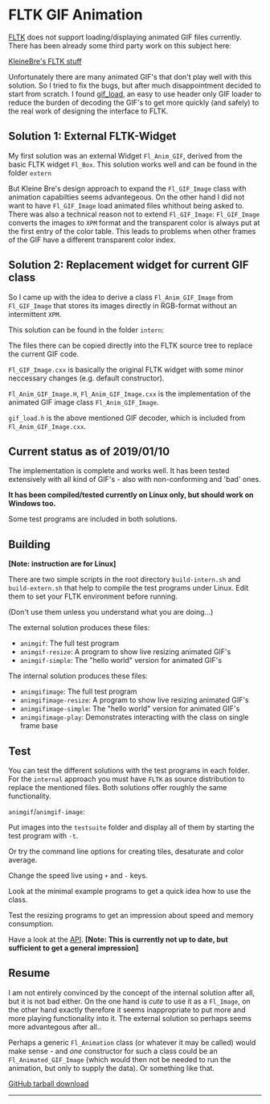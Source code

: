 # FLTK GIF Animation

[FLTK](http://www.fltk.org/) does not support loading/displaying animated GIF files
currently. There has been already some third party work on this subject here:

[KleineBre's FLTK stuff](https://ringbreak.dnd.utwente.nl/~mrjb/fltk/)

Unfortunately there are many animated GIF's that don't play well with this solution.
So I tried to fix the bugs, but after much disappointment decided to start from scratch. I found
[gif_load](https://github.com/hidefromkgb/gif_load), an easy to use header only GIF loader to reduce
the burden of decoding the GIF's to get more quickly (and safely) to the real work of designing
the interface to FLTK.

## Solution 1: External FLTK-Widget

My first solution was an external Widget `Fl_Anim_GIF`, derived from the basic FLTK widget `Fl_Box`.
This solution works well and can be found in the folder `extern`<del> 

But Kleine Bre's design approach to expand the `Fl_GIF_Image` class with animation capabilties
seems advantegeous. On the other hand I did not want to have `Fl_GIF_Image` load animated files
whithout being asked to. There was also a technical reason not to extend `Fl_GIF_Image`:
`Fl_GIF_Image` converts the images to `XPM` format and the transparent color is always put
at the first entry of the color table. This leads to problems when other frames of the GIF
have a different transparent color index.

## Solution 2: Replacement widget for current GIF class

So I came up with the idea to derive a class `Fl_Anim_GIF_Image` from `Fl_GIF_Image` that
stores its images directly in RGB-format without an intermittent `XPM`.

This solution can be found in the folder `intern`:

The files there can be copied directly into the FLTK source tree to replace the current GIF code.

`Fl_GIF_Image.cxx` is basically the original FLTK widget with some minor neccessary
changes (e.g. default constructor).

`Fl_Anim_GIF_Image.H`, `Fl_Anim_GIF_Image.cxx` is the implementation of the animated GIF
image class `Fl_Anim_GIF_Image`.

`gif_load.h` is the above mentioned GIF decoder, which is included from `Fl_Anim_GIF_Image.cxx`.

## Current status as of 2019/01/10

The implementation is complete and works well. It has been tested extensively with all kind
of GIF's - also with non-conforming and 'bad' ones.

**It has been compiled/tested currently on Linux only, but should work on Windows too.**

Some test programs are included in both solutions.

## Building

**[Note: instruction are for Linux]**

There are two simple scripts in the root directory `build-intern.sh` and `build-extern.sh`
that help to compile the test programs under Linux. Edit them to set your FLTK environment
before running.

(Don't use them unless you understand what you are doing...)

The external solution produces these files:

- `animgif`: The full test program
- `animgif-resize`: A program to show live resizing animated GIF's
- `animgif-simple`: The "hello world" version for animated GIF's

The internal solution produces these files:

- `animgifimage`: The full test program
- `animgifimage-resize`: A program to show live resizing animated GIF's
- `animgifimage-simple`: The "hello world" version for animated GIF's
- `animgifimage-play`: Demonstrates interacting with the class on single frame base

## Test

You can test the different solutions with the test programs in each folder.
For the `internal` approach you must have `FLTK` as source distribution to replace
the mentioned files. Both solutions offer roughly the same functionality.

`animgif`/`animgif-image`:

Put images into the `testsuite` folder and display all of them by starting
the test program with `-t`.

Or try the command line options for creating tiles, desaturate and color average.

Change the speed live using `+` and `-` keys.

Look at the minimal example programs to get a quick idea how to
use the class.

Test the resizing programs to get an impression about speed and memory consumption.

Have a look at the [API](https://wcout.github.io/animgif/html/class_fl___anim___g_i_f___image.html).
**[Note: This is currently not up to date, but sufficient to get a general impression]**

## Resume

I am not entirely convinced by the concept of the internal solution after all, but it is
not bad either. On the one hand is _cute_ to use it as a `Fl_Image`, on the other
hand exactly therefore it seems inappropriate to put more and more playing
functionality into it. The external solution so perhaps seems more advantegous after all..

Perhaps a generic `Fl_Animation` class (or whatever it may be called)
would make sense - and _one_ constructor for such a class could be an
`Fl_Animated_GIF_Image` (which would then not be needed to run the animation,
but only to supply the data). Or something like that.

[GitHub tarball download](https://github.com/wcout/fltk-gif-animation/archive/master.zip)

---
